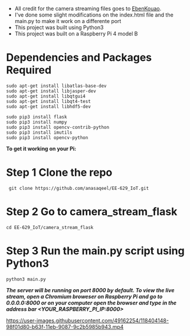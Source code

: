 - All credit for the camera streaming files goes to [EbenKouao](https://github.com/EbenKouao). 
- I've done some slight modifications on the index.html file and the main.py to make it work on a differente port
- This project was built using Python3
- This project was built on a Raspberry Pi 4 model B

# Dependencies and Packages Required

```
sudo apt-get install libatlas-base-dev
sudo apt-get install libjasper-dev
sudo apt-get install libqtgui4 
sudo apt-get install libqt4-test
sudo apt-get install libhdf5-dev

sudo pip3 install flask
sudo pip3 install numpy
sudo pip3 install opencv-contrib-python
sudo pip3 install imutils
sudo pip3 install opencv-python
```
**To get it working on your Pi:**
# Step 1 Clone the repo
` git clone https://github.com/anasaqeel/EE-629_IoT.git`

# Step 2 Go to camera_stream_flask
`cd EE-629_IoT/camera_stream_flask`

# Step 3 Run the main.py script using Python3
`python3 main.py`

***The server will be running on port 8000 by default. To view the live stream, open a Chromium broweser on Raspberry Pi and go to 0.0.0.0:8000 or on your computer open the browser and type in the address bar <YOUR_RASPBERRY_PI_IP:8000>***

https://user-images.githubusercontent.com/49162254/118404148-98f01d80-b63f-11eb-9087-9c2b5985b943.mp4

